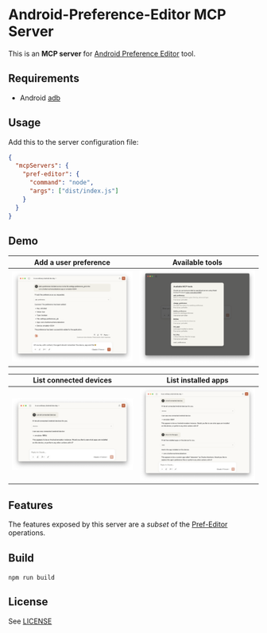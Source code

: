 # Android-Preference-Editor MCP Server

This is an **MCP server** for [Android Preference Editor](https://github.com/charlesmuchene/pref-editor-js.git) tool.

## Requirements

- Android [adb](https://developer.android.com/tools/adb)

## Usage

Add this to the server configuration file:

```json
{
  "mcpServers": {
    "pref-editor": {
      "command": "node",
      "args": ["dist/index.js"]
    }
  }
}
```

## Demo

| Add a user preference                       | Available tools                              |
| ------------------------------------------- | -------------------------------------------- |
| ![Add user preference](./demo/add-pref.png) | ![Available tools](./demo/tools-listing.png) |

| List connected devices                             | List installed apps                          |
| -------------------------------------------------- | -------------------------------------------- |
| ![List connected devices](./demo/list-devices.png) | ![List installed apps](./demo/list-apps.png) |

## Features

The features exposed by this server are a _subset_ of the [Pref-Editor](https://github.com/charlesmuchene/pref-editor-js.git) operations.

## Build

`npm run build`

## License

See [LICENSE](./LICENSE)
